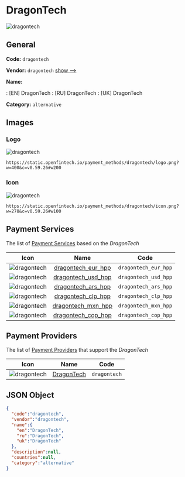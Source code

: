 
# DragonTech 
![dragontech](https://static.openfintech.io/payment_methods/dragontech/logo.png?w=400&c=v0.59.26#w200)  

## General 
**Code:** `dragontech` 
 
**Vendor:** `dragontech` [show -->](/vendors/dragontech/) 
 
**Name:** 
 
:	[EN] DragonTech 
:	[RU] DragonTech 
:	[UK] DragonTech 
 
**Category:** `alternative` 
 

## Images 

### Logo 
![dragontech](https://static.openfintech.io/payment_methods/dragontech/logo.png?w=400&c=v0.59.26#w200)  

```
https://static.openfintech.io/payment_methods/dragontech/logo.png?w=400&c=v0.59.26#w200
```  

### Icon 
![dragontech](https://static.openfintech.io/payment_methods/dragontech/icon.png?w=278&c=v0.59.26#w100)  

```
https://static.openfintech.io/payment_methods/dragontech/icon.png?w=278&c=v0.59.26#w100
```  

## Payment Services 
 
The list of [Payment Services](/payment-services/) based on the _DragonTech_ 

|Icon|Name|Code| 
|:---:|:---:|:---:| 
|![dragontech](https://static.openfintech.io/payment_methods/dragontech/icon.png?w=278&c=v0.59.26#w100) |[dragontech_eur_hpp](/payment-services/dragontech_eur_hpp/)|`dragontech_eur_hpp`| 
|![dragontech](https://static.openfintech.io/payment_methods/dragontech/icon.png?w=278&c=v0.59.26#w100) |[dragontech_usd_hpp](/payment-services/dragontech_usd_hpp/)|`dragontech_usd_hpp`| 
|![dragontech](https://static.openfintech.io/payment_methods/dragontech/icon.png?w=278&c=v0.59.26#w100) |[dragontech_ars_hpp](/payment-services/dragontech_ars_hpp/)|`dragontech_ars_hpp`| 
|![dragontech](https://static.openfintech.io/payment_methods/dragontech/icon.png?w=278&c=v0.59.26#w100) |[dragontech_clp_hpp](/payment-services/dragontech_clp_hpp/)|`dragontech_clp_hpp`| 
|![dragontech](https://static.openfintech.io/payment_methods/dragontech/icon.png?w=278&c=v0.59.26#w100) |[dragontech_mxn_hpp](/payment-services/dragontech_mxn_hpp/)|`dragontech_mxn_hpp`| 
|![dragontech](https://static.openfintech.io/payment_methods/dragontech/icon.png?w=278&c=v0.59.26#w100) |[dragontech_cop_hpp](/payment-services/dragontech_cop_hpp/)|`dragontech_cop_hpp`| 
 

## Payment Providers 
 
The list of [Payment Providers](/payment-providers/) that support the _DragonTech_ 

|Icon|Name|Code| 
|:---:|:---:|:---:| 
|![dragontech](https://static.openfintech.io/payment_providers/dragontech/icon.png?w=278&c=v0.59.26#w100) |[DragonTech](/payment-providers/dragontech/)|`dragontech`| 
 

## JSON Object 

```json
{
  "code":"dragontech",
  "vendor":"dragontech",
  "name":{
    "en":"DragonTech",
    "ru":"DragonTech",
    "uk":"DragonTech"
  },
  "description":null,
  "countries":null,
  "category":"alternative"
}
```  
